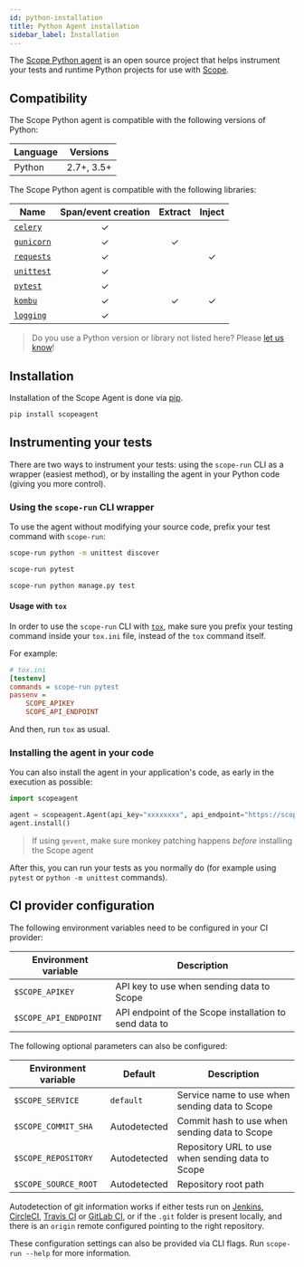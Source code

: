 ```yaml
---
id: python-installation
title: Python Agent installation
sidebar_label: Installation
---
```


The [Scope Python agent](https://github.com/undefinedlabs/scope-python-agent) is an open source project that helps 
instrument your tests and runtime Python projects for use with [Scope](https://scope.dev).


## Compatibility

The Scope Python agent is compatible with the following versions of Python:

| Language | Versions   |
|----------|:----------:|
| Python   | 2.7+, 3.5+ |

The Scope Python agent is compatible with the following libraries:

| Name                                                          | Span/event creation | Extract | Inject |
|---------------------------------------------------------------|:-------------------:|:-------:|:------:|
| [`celery`](http://www.celeryproject.org)                      |          ✓          |         |        |
| [`gunicorn`](https://pypi.org/project/gunicorn/)              |          ✓          |    ✓    |        |
| [`requests`](https://pypi.org/project/requests/)              |          ✓          |         |    ✓   |
| [`unittest`](https://docs.python.org/3/library/unittest.html) |          ✓          |         |        |
| [`pytest`](https://pytest.org)                                |          ✓          |         |        |
| [`kombu`](https://github.com/celery/kombu)                    |          ✓          |    ✓    |    ✓   |
| [`logging`](https://docs.python.org/3/library/logging.html)   |          ✓          |         |        |

> Do you use a Python version or library not listed here? Please [let us know](https://home.codescope.com/goto/support)!

## Installation

Installation of the Scope Agent is done via [pip](https://pypi.org/project/scopeagent/).

```bash
pip install scopeagent
```

## Instrumenting your tests

There are two ways to instrument your tests: using the `scope-run` CLI as a wrapper (easiest method), or by installing the agent
in your Python code (giving you more control).


### Using the `scope-run` CLI wrapper

To use the agent without modifying your source code, prefix your test command with `scope-run`:

<!--DOCUSAURUS_CODE_TABS-->
<!--unittest-->
```bash
scope-run python -m unittest discover
```

<!--pytest-->
```bash
scope-run pytest
```

<!--Django tests-->
```bash
scope-run python manage.py test
```

<!--END_DOCUSAURUS_CODE_TABS-->


#### Usage with `tox`

In order to use the `scope-run` CLI with [`tox`](https://tox.readthedocs.io/en/latest/), make sure you prefix your
testing command inside your `tox.ini` file, instead of the `tox` command itself.

For example:

```ini
# tox.ini
[testenv]
commands = scope-run pytest
passenv =
    SCOPE_APIKEY
    SCOPE_API_ENDPOINT
```

And then, run `tox` as usual.


### Installing the agent in your code

You can also install the agent in your application's code, as early in the execution as possible:

```python
import scopeagent

agent = scopeagent.Agent(api_key="xxxxxxxx", api_endpoint="https://scope.mycompany.corp")
agent.install()
```

> If using `gevent`, make sure monkey patching happens *before* installing the Scope agent

After this, you can run your tests as you normally do (for example using `pytest` or `python -m unittest` commands).


## CI provider configuration

The following environment variables need to be configured in your CI provider:

| Environment variable  | Description                                            |
|-----------------------|--------------------------------------------------------|
| `$SCOPE_APIKEY`       | API key to use when sending data to Scope              |
| `$SCOPE_API_ENDPOINT` | API endpoint of the Scope installation to send data to |


The following optional parameters can also be configured:

| Environment variable | Default      | Description                                      |
|----------------------|--------------|--------------------------------------------------|
| `$SCOPE_SERVICE`     | `default`    | Service name to use when sending data to Scope   |
| `$SCOPE_COMMIT_SHA`  | Autodetected | Commit hash to use when sending data to Scope    |
| `$SCOPE_REPOSITORY`  | Autodetected | Repository URL to use when sending data to Scope |
| `$SCOPE_SOURCE_ROOT` | Autodetected | Repository root path                             |

Autodetection of git information works if either tests run on [Jenkins](https://jenkins.io/), 
[CircleCI](https://circleci.com/), [Travis CI](https://travis-ci.com/) or [GitLab CI](https://about.gitlab.com/), 
or if the `.git` folder is present locally, and there is an `origin` remote configured pointing to the right repository.

These configuration settings can also be provided via CLI flags. Run `scope-run --help` for more information.
